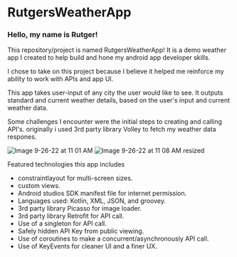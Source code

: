 # RutgersWeatherApp

### Hello, my name is Rutger!

This repository/project is named RutgersWeatherApp!
It is a demo weather app I created to help build and hone my android app developer skills.

I chose to take on this project because I believe it helped me reinforce my ability to work with APIs and app UI.

This app takes user-input of any city the user would like to see. It outputs
standard and current weather details, based on the user's input and current weather data.

Some challenges I encounter were the initial steps to creating and calling API's. originally i used 3rd party library Volley to fetch my weather data respones. 

![Image 9-26-22 at 11 01 AM](https://user-images.githubusercontent.com/82121875/192312919-73f0de08-4a9f-4cf1-b261-5a03d2299054.jpg) ![Image 9-26-22 at 11 08 AM resized](https://user-images.githubusercontent.com/82121875/192314659-3b3eabb0-e193-4746-88e4-7c84387340dc.jpeg)


Featured technologies this app includes

- constraintlayout for multi-screen sizes.
- custom views.
- Android studios SDK manifest file for internet permission.
- Languages used: Kotlin, XML, JSON, and groovey.
- 3rd party library Picasso for image loader.
- 3rd party library Retrofit for API call.
- Use of a singleton for API call.
- Safely hidden API Key from public viewing.
- Use of coroutines to make a concurrent/asynchronously API call.
- Use of KeyEvents for cleaner UI and a finer UX.
